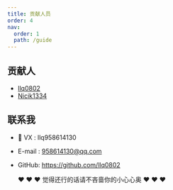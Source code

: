 ```yaml
---
title: 贡献人员
order: 4
nav:
  order: 1
  path: /guide
---
```


## 贡献人

- [llq0802](https://github.com/llq0802)
- [Nicik1334](https://github.com/Nicik1334)

## 联系我

- 👤 VX : llq958614130
- E-mail : 958614130@qq.com
- GitHub: https://github.com/llq0802

  ❤️ ❤️ ❤️ 觉得还行的话请不吝啬你的小心心奥 ❤️ ❤️ ❤️
